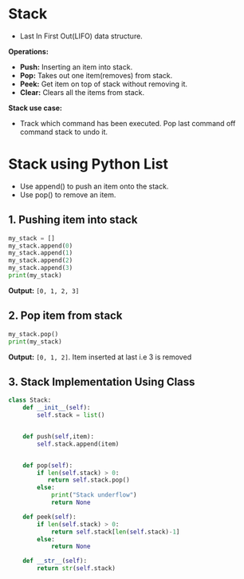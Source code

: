 # Stack
* Last In First Out(LIFO) data structure.

**Operations:**
* **Push:** Inserting an item into stack.
* **Pop:** Takes out one item(removes) from stack.
* **Peek:** Get item on top of stack without removing it.
* **Clear:** Clears all the items from stack.

**Stack use case:**
* Track which command has been executed. Pop last command off command stack to undo it.

# Stack using Python List
* Use append() to push an item onto the stack.
* Use pop() to remove an item.

## 1. Pushing item into stack
```python
my_stack = []
my_stack.append(0)
my_stack.append(1)
my_stack.append(2)
my_stack.append(3)
print(my_stack)
```
**Output:** ``[0, 1, 2, 3]`` 

## 2. Pop item from stack
```python
my_stack.pop()
print(my_stack)
``` 
**Output:** ``[0, 1, 2]``. Item inserted at last i.e 3 is removed

## 3. Stack Implementation Using Class

```python
class Stack:
    def __init__(self):
        self.stack = list()


    def push(self,item):
        self.stack.append(item)


    def pop(self):
        if len(self.stack) > 0:
           return self.stack.pop()
        else:
            print("Stack underflow")
            return None

    def peek(self):
        if len(self.stack) > 0:
            return self.stack[len(self.stack)-1]
        else:
            return None

    def __str__(self):
        return str(self.stack)
        
  
```




